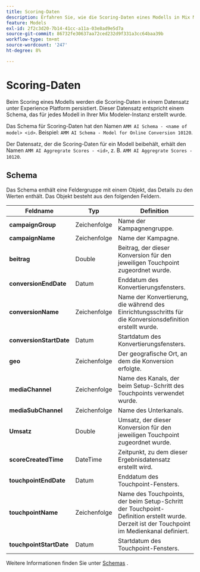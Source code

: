 ```yaml
---
title: Scoring-Daten
description: Erfahren Sie, wie die Scoring-Daten eines Modells in Mix Modeler beibehalten werden.
feature: Models
exl-id: 2f2c3d20-7b14-41cc-a11a-03e8ad9e5d7a
source-git-commit: 86732fe30637aa72ced232d9f331a3cc64baa39b
workflow-type: tm+mt
source-wordcount: '247'
ht-degree: 8%

---
```


# Scoring-Daten

Beim Scoring eines Modells werden die Scoring-Daten in einem Datensatz unter Experience Platform persistiert. Dieser Datensatz entspricht einem Schema, das für jedes Modell in Ihrer Mix Modeler-Instanz erstellt wurde.

Das Schema für Scoring-Daten hat den Namen `AMM AI Schema - <name of model> <id>`. Beispiel: `AMM AI Schema - Model for Online Conversion 10120`.

Der Datensatz, der die Scoring-Daten für ein Modell beibehält, erhält den Namen `AMM AI Aggregrate Scores - <id>`, z. B. `AMM AI Aggregrate Scores - 10120`.


## Schema

Das Schema enthält eine Feldergruppe mit einem Objekt, das Details zu den Werten enthält. Das Objekt besteht aus den folgenden Feldern.

| Feldname | Typ | Definition |
|---|---|---|
| **campaignGroup** | Zeichenfolge | Name der Kampagnengruppe. |
| **campaignName** | Zeichenfolge | Name der Kampagne. |
| **beitrag** | Double | Beitrag, der dieser Konversion für den jeweiligen Touchpoint zugeordnet wurde. |
| **conversionEndDate** | Datum | Enddatum des Konvertierungsfensters. |
| **conversionName** | Zeichenfolge | Name der Konvertierung, die während des Einrichtungsschritts für die Konversionsdefinition erstellt wurde. |
| **conversionStartDate** | Datum | Startdatum des Konvertierungsfensters. |
| **geo** | Zeichenfolge | Der geografische Ort, an dem die Konversion erfolgte. |
| **mediaChannel** | Zeichenfolge | Name des Kanals, der beim Setup-Schritt des Touchpoints verwendet wurde. |
| **mediaSubChannel** | Zeichenfolge | Name des Unterkanals. |
| **Umsatz** | Double | Umsatz, der dieser Konversion für den jeweiligen Touchpoint zugeordnet wurde. |
| **scoreCreatedTime** | DateTime | Zeitpunkt, zu dem dieser Ergebnisdatensatz erstellt wird. |
| **touchpointEndDate** | Datum | Enddatum des Touchpoint-Fensters. |
| **touchpointName** | Zeichenfolge | Name des Touchpoints, der beim Setup-Schritt der Touchpoint-Definition erstellt wurde. Derzeit ist der Touchpoint im Medienkanal definiert. |
| **touchpointStartDate** | Datum | Startdatum des Touchpoint-Fensters. |

Weitere Informationen finden Sie unter [Schemas](../ingest-data/schemas.md) .
